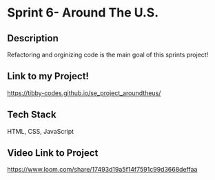 # Sprint 6- Around The U.S.

## Description

Refactoring and orginizing code is the main goal of this sprints project!

## Link to my Project!

https://tibby-codes.github.io/se_project_aroundtheus/

## Tech Stack

HTML, CSS, JavaScript

## Video Link to Project

https://www.loom.com/share/17493d19a5f14f7591c99d3668deffaa

